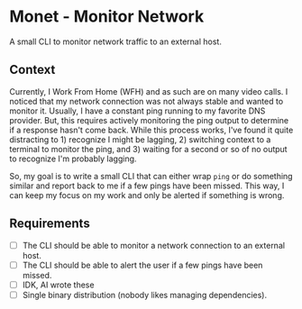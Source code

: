 # Monet - Monitor Network

A small CLI to monitor network traffic to an external host.

## Context

Currently, I Work From Home (WFH) and as such are on many video calls.
I noticed that my network connection was not always stable and wanted to monitor it.
Usually, I have a constant ping running to my favorite DNS provider.
But, this requires actively monitoring the ping output to determine if a response hasn't come back.
While this process works, I've found it quite distracting to 1) recognize I might be lagging, 2) switching context to a terminal to monitor the ping, and 3) waiting for a second or so of no output to recognize I'm probably lagging.

So, my goal is to write a small CLI that can either wrap `ping` or do something similar and report back to me if a few pings have been missed.
This way, I can keep my focus on my work and only be alerted if something is wrong.

## Requirements

- [ ] The CLI should be able to monitor a network connection to an external host.
- [ ] The CLI should be able to alert the user if a few pings have been missed.
- [ ] IDK, AI wrote these
- [ ] Single binary distribution (nobody likes managing dependencies).
